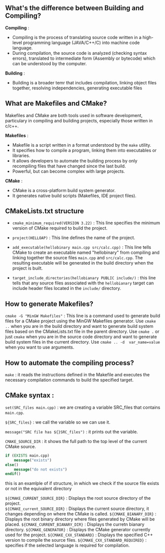 ## What's the difference between Building and Compiling?
**Compiling** : 
* Compiling is the process of translating source code written in a high-level programming language (JAVA/C++/C) into machine code language.
* During compilation, the source code is analyzed (checking syntax errors), translated to intermediate form (Assembly or bytecode) which can be understood by the computer. 

**Building** : 
* Building is a broader temr  that includes compilation, linking object files together, resolving independencies, generating executable files
## What are Makefiles and CMake?
Makefiles and CMake are both tools used in software development, particulary in compiling and building projects, especially those written in c/c++. 

**Makefiles** :
* Makefile is a script written in a format understood by the `make` utility.
* It specifies how to compile a program, linking them into executables or libraries.
* It allows developers to automate the building process by only recompiling files that have changed since the last build. 
* Powerful, but can become complex with large projects.

**CMake** : 
* CMake is a cross-platform build system generator. 
* It generates native build scripts (Makefiles, IDE project files).

## CMakeLists.txt structure
* `cmake_minimum_required(VERSION 3.22)` : This line specifies the minimum version of CMake required to build the project. 

* `project(HELLOAP)` : This line defines the name of the project.

* `add_executable(hellobinary main.cpp src/calc.cpp)` : This line tells CMake to create an executable named "hellobinary" from compiling and linking together the source files `main.cpp` and `src/calc.cpp`. The resulting executable will be generated in the build directory when the project is built.

* `target_include_directories(hellobianary PUBLIC include/)` : this line tells that any source files associated with the `hellobianary` target can include header files located in the `include/` directory. 
## How to generate Makefiles?
`cmake -G "MinGW Makefiles"` : This line is a command used to generate build files for a CMake project using the MinGW Makefiles generator.
Use `cmake ..` when you are in the build directory and want to generate build system files based on the CMakeLists.txt file in the parent directory.
Use `cmake .` or just `cmake` when you are in the source code directory and want to generate build system files in the current directory.
Use `cmake .. -d  var_name=value` when you want to use arguments.
## How to automate the compiling process?
`make` : it reads the instructions defined in the Makefile and executes the necessary compilation commands to build the specified target.

## CMake syntax :
`set(SRC_files main.cpp)` : we are creating a variable SRC_files that contains `main.cpp`.

`${SRC_files}` : we call the variable so we can use it. 

`message("SRC file has ${}SRC_files")` : it prints out the variable.

`CMAKE_SOURCE_DIR` : it shows the full path to the top level of the current CMake source.

```cmake
if (EXISTS main.cpp)
    message("exists")
else()
    message("do not exists")
endif()
```
this is an examlple of if structure, in which we check if the source file exists or not in the equivalent directory

`${CMAKE_CURRENT_SOURCE_DIR}` : Displays the root source directory of the project.     
`${CMAKE_current_SOURCE_DIR}`  : Displays the current source directory, it changes depending on where the CMake is called.
`${CMAKE_BIANARY_DIR}`  : Displays the root binary directory where files generated by CMake will be placed.
`${CMAKE_CURRENT_BIANARY_DIR}`  : Displays the curretn bianary directory. 
`${CMAKE_GENERATOR}` : Displays the CMake generator currently used for the project.
`${CMAKE_CXX_STANDARD}` : Displays the specified C++ version to compile the source files. 
`${CMAKE_CXX_STANDARD_REQUIRED}` : specifies if the selected language is required for compilation. 

